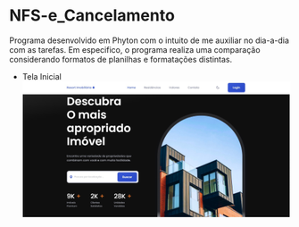 # NFS-e_Cancelamento

Programa desenvolvido em Phyton com o intuito de me auxiliar no dia-a-dia com as tarefas. Em especifico, o programa realiza uma comparação considerando formatos de planilhas e formatações distintas.

- Tela Inicial
![img](https://github.com/NatanSilva31/Projeto-Resort-Imobiliaria/blob/669ff44b3f4060efa9bd81943b5918555ee269ad/imagens%20prototipo/Home.jpg)
